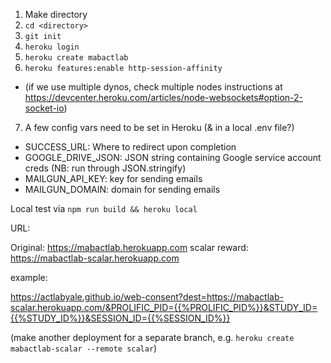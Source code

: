 1. Make directory
2. `cd <directory>`
3. `git init`
4. `heroku login`
5. `heroku create mabactlab`
6. `heroku features:enable http-session-affinity`

- (if we use multiple dynos, check multiple nodes instructions at https://devcenter.heroku.com/articles/node-websockets#option-2-socket-io)

7. A few config vars need to be set in Heroku (& in a local .env file?)

- SUCCESS_URL: Where to redirect upon completion
- GOOGLE_DRIVE_JSON: JSON string containing Google service account creds (NB: run through JSON.stringify)
- MAILGUN_API_KEY: key for sending emails
- MAILGUN_DOMAIN: domain for sending emails

Local test via `npm run build && heroku local`

URL:

Original: https://mabactlab.herokuapp.com
scalar reward: https://mabactlab-scalar.herokuapp.com

example:

https://actlabyale.github.io/web-consent?dest=https://mabactlab-scalar.herokuapp.com/&PROLIFIC_PID={{%PROLIFIC_PID%}}&STUDY_ID={{%STUDY_ID%}}&SESSION_ID={{%SESSION_ID%}}

(make another deployment for a separate branch, e.g. `heroku create mabactlab-scalar --remote scalar`)
